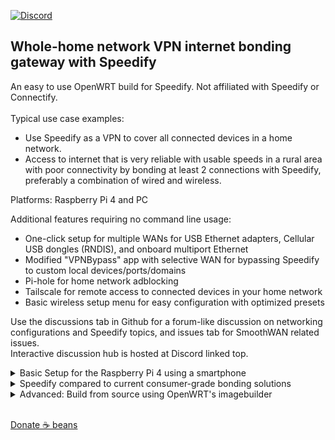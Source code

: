 [![Discord](https://badgen.net/discord/members/AxSSjpgwjx)](https://discord.gg/AxSSjpgwjx) 
## Whole-home network VPN internet bonding gateway with Speedify
An easy to use OpenWRT build for Speedify. Not affiliated with Speedify or Connectify. <br>
<br>
Typical use case examples: 
- Use Speedify as a VPN to cover all connected devices in a home network.
- Access to internet that is very reliable with usable speeds in a rural area with poor connectivity by bonding at least 2 connections with Speedify, preferably a combination of wired and wireless.

Platforms: Raspberry Pi 4 and PC <br>

Additional features requiring no command line usage: 
-  One-click setup for multiple WANs for USB Ethernet adapters, Cellular USB dongles (RNDIS), and onboard multiport Ethernet
-  Modified "VPNBypass" app with selective WAN for bypassing Speedify to custom local devices/ports/domains
-  Pi-hole for home network adblocking
-  Tailscale for remote access to connected devices in your home network
-  Basic wireless setup menu for easy configuration with optimized presets


Use the discussions tab in Github for a forum-like discussion on networking configurations and Speedify topics, and issues tab for SmoothWAN related issues.  
Interactive discussion hub is hosted at Discord linked top. <br>

<details>
<summary>Basic Setup for the Raspberry Pi 4 using a smartphone</summary>
- Download the file from the sidebar and follow the instructions to setup the microSD card. <br>
- Connect as the following diagram, the MAC address is printed on each device usually at the back, note it down: <br>
<img src="https://github.com/TalalMash/SmoothWAN-web/raw/main/Basic%20Setup%20Guide%20assets/usb.jpg" width="300"/> <br>
<img src="https://github.com/TalalMash/SmoothWAN-web/raw/main/Basic%20Setup%20Guide%20assets/1a.svg" width="400"/> <br>
- The Raspberry Pi 4 (RPi4) is now broadcasting as a WiFi access point for easy configuration, connect to "SmoothWAN Setup", password: "brassworld": <br>
<img src="https://github.com/TalalMash/SmoothWAN-web/raw/main/Basic%20Setup%20Guide%20assets/1.jpg" width="300"/> <br>
- Visit 192.168.3.1 in your browser and login, there is no password set: <br>
<img src="https://github.com/TalalMash/SmoothWAN-web/raw/main/Basic%20Setup%20Guide%20assets/2.jpg" width="300"/> <br>
<img src="https://github.com/TalalMash/SmoothWAN-web/raw/main/Basic%20Setup%20Guide%20assets/3.jpg" width="300"/> <br>
- You will be greeted with brief instructions in the UI, it's time to setup the WANs as in the diagram: <br>
<img src="https://github.com/TalalMash/SmoothWAN-web/raw/main/Basic%20Setup%20Guide%20assets/4.jpg" width="300"/> <br>
<img src="https://github.com/TalalMash/SmoothWAN-web/raw/main/Basic%20Setup%20Guide%20assets/5.jpg" width="300"/> <br>
- Type the name of the first ISP, "ISP1" used in this example, you can tape a label on the USB ethernet for easy identification: <br>
  <img src="https://github.com/TalalMash/SmoothWAN-web/raw/main/Basic%20Setup%20Guide%20assets/6.jpg" width="300"/> <br>
  <img src="https://github.com/TalalMash/SmoothWAN-web/raw/main/Basic%20Setup%20Guide%20assets/7.jpg" width="300"/> <br>
- Select the address for the USB ethernet that's plugged in to "ISP1" as you noted the addresses before, click Save and Apply and add the same for ISP2 and more: <br>
<img src="https://github.com/TalalMash/SmoothWAN-web/raw/main/Basic%20Setup%20Guide%20assets/8.jpg" width="300"/> <br>
- Time to install Speedify! Head over to VPN->Speedify: <br>
<img src="https://github.com/TalalMash/SmoothWAN-web/raw/main/Basic%20Setup%20Guide%20assets/9.jpg" width="300"/> <br>
- Click "Trigger Install/Update": <br>
<img src="https://github.com/TalalMash/SmoothWAN-web/raw/main/Basic%20Setup%20Guide%20assets/10.jpg" width="300"/> <br>
- Click "View Log" tab, it will show "Speedify is installed" at the end of the log after few seconds: <br>
<img src="https://github.com/TalalMash/SmoothWAN-web/raw/main/Basic%20Setup%20Guide%20assets/11.jpg" width="300"/> <br>
- Head to Status->Overview: <br>
<img src="https://github.com/TalalMash/SmoothWAN-web/raw/main/Basic%20Setup%20Guide%20assets/12.jpg" width="300"/> <br>
- You will be greeted with Speedify app, login: <br>
<img src="https://github.com/TalalMash/SmoothWAN-web/raw/main/Basic%20Setup%20Guide%20assets/13.jpg" width="300"/> <br>
- Navigate to settings, and enable "Connect at Startup": <br>
<img src="https://github.com/TalalMash/SmoothWAN-web/raw/main/Basic%20Setup%20Guide%20assets/14.jpg" width="300"/> <br>
<img src="https://github.com/TalalMash/SmoothWAN-web/raw/main/Basic%20Setup%20Guide%20assets/15.jpg" width="300"/> <br>
<img src="https://github.com/TalalMash/SmoothWAN-web/raw/main/Basic%20Setup%20Guide%20assets/16.jpg" width="300"/> <br>
- Time to connect and configure a Wi-Fi AP/router if needed, the internal Wi-Fi of the RPi4 is poor for general usage, connect using RPi4's Ethernet to a configured AP/router: <br>
<img src="https://github.com/TalalMash/SmoothWAN-web/raw/main/Basic%20Setup%20Guide%20assets/2a.svg" width="300"/> <br>
- After switching over to Wi-Fi AP/router, head over to Network->Wireless (Basic) and disable internal Wi-Fi: <br>
<img src="https://github.com/TalalMash/SmoothWAN-web/raw/main/Basic%20Setup%20Guide%20assets/17.jpg" width="300"/> <br>
<img src="https://github.com/TalalMash/SmoothWAN-web/raw/main/Basic%20Setup%20Guide%20assets/18.jpg" width="300"/> <br>
- Setup a password for SmoothWAN admin page in System->Administration: <br>
<img src="https://github.com/TalalMash/SmoothWAN-web/raw/main/Basic%20Setup%20Guide%20assets/19.jpg" width="300"/> <br>
<img src="https://github.com/TalalMash/SmoothWAN-web/raw/main/Basic%20Setup%20Guide%20assets/20.jpg" width="300"/> <br>
- All done, enjoy! <br>
</details>

<details> 
<summary>Speedify compared to current consumer-grade bonding solutions</summary>
- SD-WAN VPN: By having one exit IP address when bonding, connected network sessions are uninterrupted. Sensitive streams are mirrored across WANs and prioritized for VoIP, video calls, streaming, and games for seamless failover and lossless connectivity even when combining lossy WANs. While non-sensitive streams are aggregated across WANs for the speed of the total combined WANs, and bulk downloads using single sockets are aggregated. Sensitive streams are also aggregated with high quality sources. <br>
- Per WAN quality rating system that's based on jitter, latency, stability, and speed variations over a period of time to prevent an unstable WAN from impacting total aggregation performance. (e.g will suspend a WAN on multiple failures, resume and suspend delay is increased on multiple failures) <br>
- Per WAN VPN transport protocols for optimal connectivity when used with strict ISPs or poor middleboxes, used protocols: HTTPS(disguises as web browsing), UDP, TCP, TCP Multiple. <br>
- "TCP Multiple" transport protocol as known as parallel transfer sockets allows maximum speed to be achieved on high latency, lossy, and far region VPN servers (with loss based CCA host settings and out-of-order packets). <br>
- Automatic packet aggregation weighing for largely asymmetric and heterogenous WANs. Slowly adapts to speed variations when using cellular/wireless. <br>
- No out of order packet delivery on aggregation. <br>
- An option for using a WAN for speed boosts only and backup only mode, data consumption usage depends on primary WAN quality rating in backup mode for seamless failover. <br>
- Switching critical settings such as protocols, modes, and adding or removing WANs without disruption. <br>
- TCP transport modes implements pacing for low bufferbloat and low RTT for thin streams. <br>
- Instant server region selection for region restricted services. <br>
- Relatively affordable and does not require setting up a server. <br>
</details>

<details>
<summary>Advanced: Build from source using OpenWRT's imagebuilder</summary>
  - Grab your imagebuilder device target archive from: https://downloads.openwrt.org/releases/21.02.1/targets/ <br>
  - Clone repo and copy the corresponding device from devconfigs and packages to imagebuilder root. <br>
  - Run "sh build.sh" <br>
  - Images will be located in bin/<device target> <br>
  - Note: For compiling SmoothWAN packages, compile smoothwan-feeds with OpenWRT build system. Pre-compiled packages are included for easy customization, quick builds and imagebuilder-only setup. <br>
</details><br>

[Donate ☕ beans](https://www.paypal.com/paypalme/talalmsb/1)

